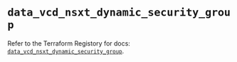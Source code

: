 # `data_vcd_nsxt_dynamic_security_group`

Refer to the Terraform Registory for docs: [`data_vcd_nsxt_dynamic_security_group`](https://registry.terraform.io/providers/vmware/vcd/3.10.0/docs/data-sources/nsxt_dynamic_security_group).
